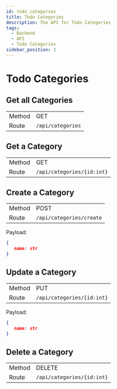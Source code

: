 ```yaml
---
id: todo_categories
title: Todo Categories
description: The API for Todo Categories
tags:
  - Backend
  - API
  - Todo Categories
sidebar_position: 2
---
```


# Todo Categories

## Get all Categories

|        |                   |
| ------ | ----------------- |
| Method | GET               |
| Route  | `/api/categories` |

## Get a Category

|        |                            |
| ------ | -------------------------- |
| Method | GET                        |
| Route  | `/api/categories/{id:int}` |

## Create a Category

|        |                          |
| ------ | ------------------------ |
| Method | POST                     |
| Route  | `/api/categories/create` |

Payload:
```json
{
   name: str
}
```

## Update a Category

|        |                            |
| ------ | -------------------------- |
| Method | PUT                        |
| Route  | `/api/categories/{id:int}` |

Payload:
```json
{
   name: str
}
```

## Delete a Category

|        |                            |
| ------ | -------------------------- |
| Method | DELETE                     |
| Route  | `/api/categories/{id:int}` |


